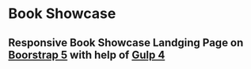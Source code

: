 # Book Showcase

## Responsive Book Showcase Landging Page on [Boorstrap 5](https://getbootstrap.com) with help of [Gulp 4](https://gulpjs.com)
